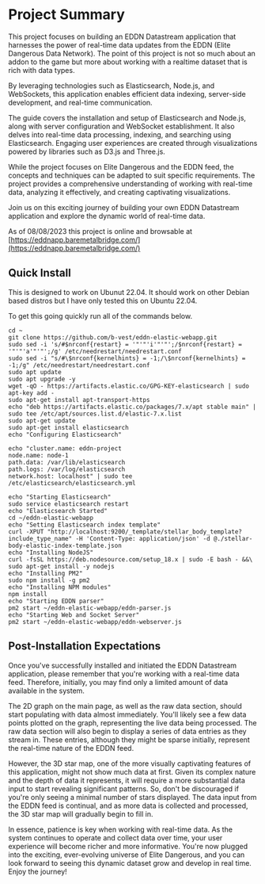 # Project Summary

This project focuses on building an EDDN Datastream application that harnesses the power of real-time data updates from the EDDN (Elite Dangerous Data Network). The point of this project is not so much about an addon to the game but more about working with a realtime dataset that is rich with data types. 

By leveraging technologies such as Elasticsearch, Node.js, and WebSockets, this application enables efficient data indexing, server-side development, and real-time communication.

The guide covers the installation and setup of Elasticsearch and Node.js, along with server configuration and WebSocket establishment. It also delves into real-time data processing, indexing, and searching using Elasticsearch. Engaging user experiences are created through visualizations powered by libraries such as D3.js and Three.js.

While the project focuses on Elite Dangerous and the EDDN feed, the concepts and techniques can be adapted to suit specific requirements. The project provides a comprehensive understanding of working with real-time data, analyzing it effectively, and creating captivating visualizations.

Join us on this exciting journey of building your own EDDN Datastream application and explore the dynamic world of real-time data.

As of 08/08/2023 this project is online and browsable at [https://eddnapp.baremetalbridge.com/](https://eddnapp.baremetalbridge.com/)


## Quick Install
This is designed to work on Ubunut 22.04. It should work on other Debian based distros but I have only tested this on Ubuntu 22.04.

To get this going quickly run all of the commands below.

```
cd ~
git clone https://github.com/b-vest/eddn-elastic-webapp.git
sudo sed -i 's/#$nrconf{restart} = '"'"'i'"'"';/$nrconf{restart} = '"'"'a'"'"';/g' /etc/needrestart/needrestart.conf
sudo sed -i "s/#\$nrconf{kernelhints} = -1;/\$nrconf{kernelhints} = -1;/g" /etc/needrestart/needrestart.conf
sudo apt update
sudo apt upgrade -y
wget -qO - https://artifacts.elastic.co/GPG-KEY-elasticsearch | sudo apt-key add -
sudo apt-get install apt-transport-https
echo "deb https://artifacts.elastic.co/packages/7.x/apt stable main" | sudo tee /etc/apt/sources.list.d/elastic-7.x.list
sudo apt-get update
sudo apt-get install elasticsearch
echo "Configuring Elasticsearch"

echo "cluster.name: eddn-project
node.name: node-1
path.data: /var/lib/elasticsearch
path.logs: /var/log/elasticsearch
network.host: localhost" | sudo tee /etc/elasticsearch/elasticsearch.yml

echo "Starting Elasticsearch"
sudo service elasticsearch restart
echo "Elasticsearch Started"
cd ~/eddn-elastic-webapp
echo "Setting Elasticsearch index template"
curl -XPUT "http://localhost:9200/_template/stellar_body_template?include_type_name" -H 'Content-Type: application/json' -d @./stellar-body-elastic-index-template.json
echo "Installing NodeJS"
curl -fsSL https://deb.nodesource.com/setup_18.x | sudo -E bash - &&\
sudo apt-get install -y nodejs
echo "Installing PM2"
sudo npm install -g pm2
echo "Installing NPM modules"
npm install 
echo "Starting EDDN parser"
pm2 start ~/eddn-elastic-webapp/eddn-parser.js
echo "Starting Web and Socket Server"
pm2 start ~/eddn-elastic-webapp/eddn-webserver.js
```

## Post-Installation Expectations

Once you've successfully installed and initiated the EDDN Datastream application, please remember that you're working with a real-time data feed. Therefore, initially, you may find only a limited amount of data available in the system.

The 2D graph on the main page, as well as the raw data section, should start populating with data almost immediately. You'll likely see a few data points plotted on the graph, representing the live data being processed. The raw data section will also begin to display a series of data entries as they stream in. These entries, although they might be sparse initially, represent the real-time nature of the EDDN feed.

However, the 3D star map, one of the more visually captivating features of this application, might not show much data at first. Given its complex nature and the depth of data it represents, it will require a more substantial data input to start revealing significant patterns. So, don't be discouraged if you're only seeing a minimal number of stars displayed. The data input from the EDDN feed is continual, and as more data is collected and processed, the 3D star map will gradually begin to fill in.

In essence, patience is key when working with real-time data. As the system continues to operate and collect data over time, your user experience will become richer and more informative. You're now plugged into the exciting, ever-evolving universe of Elite Dangerous, and you can look forward to seeing this dynamic dataset grow and develop in real time. Enjoy the journey!